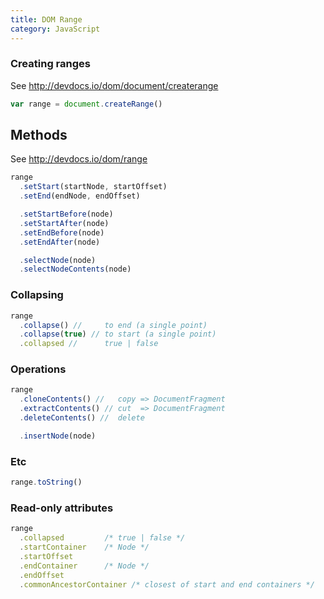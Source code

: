 ```yaml
---
title: DOM Range
category: JavaScript
---
```


### Creating ranges

See <http://devdocs.io/dom/document/createrange>

```js
var range = document.createRange()
```

## Methods

See <http://devdocs.io/dom/range>

```js
range
  .setStart(startNode, startOffset)
  .setEnd(endNode, endOffset)

  .setStartBefore(node)
  .setStartAfter(node)
  .setEndBefore(node)
  .setEndAfter(node)

  .selectNode(node)
  .selectNodeContents(node)
```

### Collapsing

<!-- prettier-ignore -->
```js
range
  .collapse() //     to end (a single point)
  .collapse(true) // to start (a single point)
  .collapsed //      true | false
```

### Operations

```js
range
  .cloneContents() //   copy => DocumentFragment
  .extractContents() // cut  => DocumentFragment
  .deleteContents() //  delete

  .insertNode(node)
```

### Etc

```js
range.toString()
```

### Read-only attributes

<!-- prettier-ignore -->
```js
range
  .collapsed         /* true | false */
  .startContainer    /* Node */
  .startOffset
  .endContainer      /* Node */
  .endOffset
  .commonAncestorContainer /* closest of start and end containers */
```
